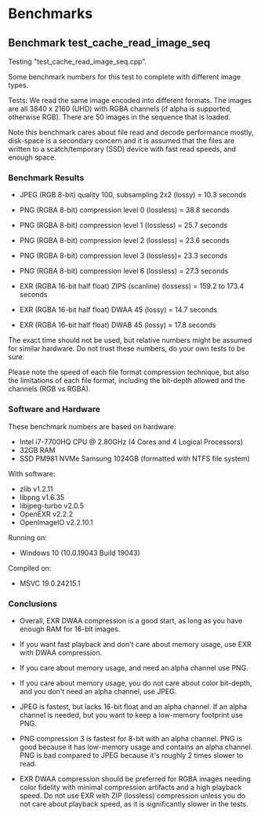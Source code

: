 # Benchmarks

## Benchmark test_cache_read_image_seq

Testing "test_cache_read_image_seq.cpp".

Some benchmark numbers for this test to complete with different
image types.

Tests: We read the same image encoded into different formats. The images
are all 3840 x 2160 (UHD) with RGBA channels (if alpha is
supported, otherwise RGB). There are 50 images in the sequence that
is loaded.

Note this benchmark cares about file read and decode performance
mostly, disk-space is a secondary concern and it is assumed that the
files are written to a scatch/temporary (SSD) device with fast read
speeds, and enough space.

### Benchmark Results

- JPEG (RGB 8-bit) quality 100, subsampling 2x2 (lossy) = 10.3 seconds

- PNG (RGBA 8-bit) compression level 0 (lossless) = 38.8 seconds

- PNG (RGBA 8-bit) compression level 1 (lossless) = 25.7 seconds

- PNG (RGBA 8-bit) compression level 2 (lossless) = 23.6 seconds

- PNG (RGBA 8-bit) compression level 3 (lossless)= 23.3 seconds

- PNG (RGBA 8-bit) compression level 6 (lossless) = 27.3 seconds

- EXR (RGBA 16-bit half float) ZIPS (scanline) (lossess) = 159.2 to 173.4 seconds

- EXR (RGBA 16-bit half float) DWAA 45 (lossy) = 14.7 seconds

- EXR (RGBA 16-bit half float) DWAB 45 (lossy) = 17.8 seconds

The exact time should not be used, but relative numbers might be
assumed for similar hardware. Do not trust these numbers, do your
own tests to be sure.

Please note the speed of each file format compression technique,
but also the limitations of each file format, including the
bit-depth allowed and the channels (RGB vs RGBA).

### Software and Hardware

These benchmark numbers are based on hardware:

- Intel i7-7700HQ CPU @ 2.80GHz (4 Cores and 4 Logical Processors)
- 32GB RAM
- SSD PM981 NVMe Samsung 1024GB (formatted with NTFS file system)

With software:

- zlib v1.2.11
- libpng v1.6.35
- libjpeg-turbo v2.0.5
- OpenEXR v2.2.2
- OpenImageIO v2.2.10.1

Running on:

- Windows 10 (10.0.19043 Build 19043)

Compiled on:

- MSVC 19.0.24215.1

### Conclusions

- Overall, EXR DWAA compression is a good start, as long as you
  have enough RAM for 16-bit images.

- If you want fast playback and don't care about memory usage, use
  EXR with DWAA compression.

- If you care about memory usage, and need an alpha channel use
  PNG.

- If you care about memory usage, you do not care about color
  bit-depth, and you don't need an alpha channel, use JPEG.

- JPEG is fastest, but lacks 16-bit float and an alpha channel. If
  an alpha channel is needed, but you want to keep a low-memory
  footprint use PNG.

- PNG compression 3 is fastest for 8-bit with an alpha channel.
  PNG is good because it has low-memory usage and contains an alpha
  channel. PNG is bad compared to JPEG because it's roughly 2 times
  slower to read.

- EXR DWAA compression should be preferred for RGBA images needing
  color fidelity with minimal compression artifacts and a high
  playback speed. Do not use EXR with ZIP (lossless) compression
  unless you do not care about playback speed, as it is
  significantly slower in the tests.
